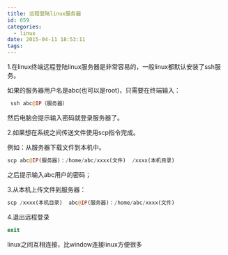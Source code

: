 ```yaml
---
title: 远程登陆linux服务器
id: 659
categories:
  - linux
date: 2015-04-11 18:53:11
tags:
---
```


1.在linux终端远程登陆linux服务器是非常容易的，一般linux都默认安装了ssh服务。

如果的服务器用户名是abc(也可以是root)，只需要在终端输入：

```php
 ssh abc@IP（服务器）

```

然后电脑会提示输入密码就登录服务器了。


2.如果想在系统之间传送文件使用scp指令完成。

例如：从服务器下载文件到本机中。

```php
scp abc@IP(服务器)：/home/abc/xxxx(文件)  /xxxx(本机目录)
```

之后提示输入abc用户的密码；



3.从本机上传文件到服务器：
```php
scp /xxxx(本机目录)  abc@IP(服务器)：/home/abc/xxxx(文件)
```



4.退出远程登录

```php
exit
```

linux之间互相连接，比window连接linux方便很多
